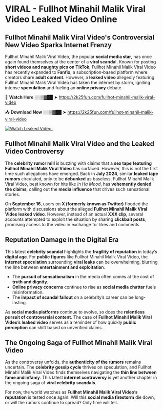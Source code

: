 # VIRAL - Fullhot Minahil Malik Viral Video Leaked Video Online

## **Fullhot Minahil Malik Viral Video's Controversial New Video Sparks Internet Frenzy**  

Fullhot Minahil Malik Viral Video, the popular **social media star**, has once again found themselves at the center of a **viral scandal**. Known for posting **short videos and naughty pics on TikTok**, Fullhot Minahil Malik Viral Video has recently expanded to **Fanfix**, a subscription-based platform where creators share **adult content**. However, a **leaked video** allegedly featuring Fullhot Minahil Malik Viral Video has taken the internet by storm, igniting intense **speculation** and fueling an **online privacy** debate.  

🔴 **Watch Here** ░░▒▓██ ➤ https://2k25fun.com/fullhot-minahil-malik-viral-video  

📥 **Download Now** ░░▒▓██ ➤ https://2k25fun.com/fullhot-minahil-malik-viral-video  

[![Watch Leaked Video.](https://miro.medium.com/v2/resize:fit:828/format:webp/1*cilzJN44JGOrTw9NJCrNHA.gif "Watch Leaked Video")](https://2k25fun.com/fullhot-minahil-malik-viral-video)

## **Fullhot Minahil Malik Viral Video and the Leaked Video Controversy**  

The **celebrity rumor mill** is buzzing with claims that a **sex tape featuring Fullhot Minahil Malik Viral Video** has surfaced. However, this is not the first time such allegations have emerged. Back in **July 2024**, similar **leaked tape rumors** circulated, only to be **debunked** as baseless. Fullhot Minahil Malik Viral Video, best known for hits like *In Ha Mood*, has **vehemently denied the claims**, calling out the **media influence** that drives such sensational stories.  

On **September 16**, users on **X (formerly known as Twitter)** flooded the platform with discussions about the alleged **Fullhot Minahil Malik Viral Video leaked video**. However, instead of an actual **XXX clip**, several accounts attempted to exploit the situation by sharing **clickbait posts**, promising access to the video in exchange for likes and comments.  

## **Reputation Damage in the Digital Era**  

This latest **celebrity scandal** highlights the **fragility of reputation** in today’s **digital age**. For **public figures** like Fullhot Minahil Malik Viral Video, the **internet speculation** surrounding **viral leaks** can be overwhelming, blurring the line between **entertainment and exploitation**.  

- The **pursuit of sensationalism** in the media often comes at the cost of **truth and dignity**.  
- **Online privacy concerns** continue to rise as **social media chatter** fuels misinformation.  
- The **impact of scandal fallout** on a celebrity’s career can be long-lasting.  

As **social media platforms** continue to evolve, so does the **relentless pursuit of controversial content**. The case of **Fullhot Minahil Malik Viral Video’s leaked video** serves as a reminder of how quickly **public perception** can shift based on unverified claims.  

## **The Ongoing Saga of Fullhot Minahil Malik Viral Video**  

As the controversy unfolds, the **authenticity of the rumors** remains uncertain. The **celebrity gossip cycle** thrives on speculation, and Fullhot Minahil Malik Viral Video finds themselves navigating the **thin line between fame and infamy**. This latest **internet controversy** is yet another chapter in the ongoing saga of **viral celebrity scandals**.  

For now, the world watches as **Fullhot Minahil Malik Viral Video’s reputation** is tested once again. Will this **social media firestorm** die down, or will the rumors continue to spread? Only time will tell.